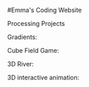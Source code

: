 #Emma's Coding Website

Processing Projects

Gradients:
<script src="processing.min.js"></script>
<canvas data-processing-sources="gradient2.pde"></canvas>

<script src="processing.min.js"></script>
<canvas data-processing-sources="gradientArray2.pde"></canvas>

Cube Field Game:
<script src="processing.min.js"></script>
<canvas data-processing-sources="cubeField2.pde"></canvas>

3D River:
<script src="processing.min.js"></script>
<canvas data-processing-sources="riverRandom2.pde"></canvas>

3D interactive animation:
<script src="processing.min.js"></script>
<canvas data-processing-sources="draw3DList2.pde"></canvas>
